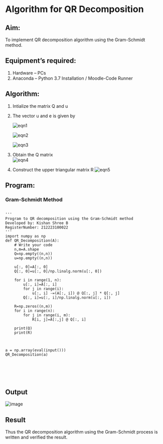 # Algorithm for QR Decomposition
## Aim:
To implement QR decomposition algorithm using the Gram-Schmidt method.
## Equipment’s required:
1.	Hardware – PCs
2.	Anaconda – Python 3.7 Installation / Moodle-Code Runner
## Algorithm:
1.	Intialize the matrix Q and u
2.	The vector u and e is given by

    ![eqn1](./ex4.jpg)

    ![eqn2](./ex6.jpg)

    ![eqn3](./ex3.jpg)

3.	Obtain the Q matrix   
    ![eqn4](./ex1.jpg)
4.	Construct the upper triangular matrix R
    ![eqn5](./ex2.jpg)



## Program:
### Gram-Schmidt Method
```

''' 
Program to QR decomposition using the Gram-Schmidt method
Developed by: Kishan Shree B
RegisterNumber: 212223100022
'''
import numpy as np
def QR_Decomposition(A):
    # Write your code 
    n,m=A.shape
    Q=np.empty((n,n))
    u=np.empty((n,n))
    
    u[:, 0]=A[:, 0]
    Q[:, 0]=u[:, 0]/np.linalg.norm(u[:, 0])
    
    for i in range(1, n):
        u[:, i]=A[:, i]
        for j in range(i):
            u[:, i] -=(A[:, i]) @ Q[:, j] * Q[:, j]
        Q[:, i]=u[:, i]/np.linalg.norm(u[:, i])
          
    R=np.zeros((n,m))
    for i in range(n):
        for j in range(i, m):
            R[i, j]=A[:,j] @ Q[:, i]
    
    print(Q)
    print(R)
    
    
    
a = np.array(eval(input()))
QR_Decomposition(a)






```

## Output
![image](https://github.com/KishanShreeB/QRdecomposition/assets/144870434/295786aa-8c7e-4a4b-9bf2-b54dfa1b185e)




## Result
Thus the QR decomposition algorithm using the Gram-Schmidt process is written and verified the result.
